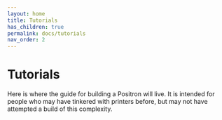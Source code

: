 ```yaml
--- 
layout: home
title: Tutorials
has_children: true
permalink: docs/tutorials
nav_order: 2
--- 
```

# Tutorials

Here is where the guide for building a Positron will live.  It is
intended for people who may have tinkered with printers before, but may
not have attempted a build of this complexity.
